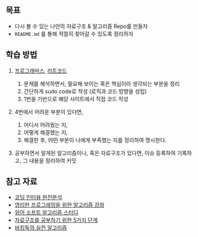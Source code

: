 ## 목표
- 다시 볼 수 있는 나만의 자료구조 & 알고리즘 Repo를 만들자
- `README.md` 를 통해 적절히 찾아갈 수 있도록 정리하자

## 학습 방법
1. [프로그래머스](https://programmers.co.kr/), [리트코드](https://leetcode.com/) 
      1. 문제를 해석하면서, 필요해 보이는 혹은 핵심이라 생각되는 부분을 정리
      2. 간단하게 sudo code로 작성 (로직과 코드 방향을 성립)
      3. 1번을 기반으로 해당 사이트에서 직접 코드 작성
2. 4번에서 어려운 부분이 있다면,
    1. 어디서 어려웠는 지,
    2. 어떻게 해결했는 지,
    3. 해결한 후, 어떤 부분이 나에게 부족했는 지를 정리하여 명시한다.
    
3. 공부하면서 알게된 알고리즘이나, 혹은 자료구조가 있다면, 이슈 등록하여 기록하고, 그 내용을 정리하여 커밋

## 참고 자료
- [코딩 인터뷰 완전분석](http://www.yes24.com/Product/Goods/44305533)
- [영리한 프로그래밍을 위한 알고리즘 강좌](https://www.inflearn.com/course/%EC%95%8C%EA%B3%A0%EB%A6%AC%EC%A6%98-%EA%B0%95%EC%A2%8C/dashboard)
- [위어 소프트 알고리즘 스터디](https://github.com/WeareSoft/algorithm-study)
- [자료구조를 공부하기 위한 5가지 단계](https://imasoftwareengineer.tistory.com/93)
- [바킹독의 실전 알고리즘](https://www.youtube.com/playlist?list=PLtqbFd2VIQv4O6D6l9HcD732hdrnYb6CY)
